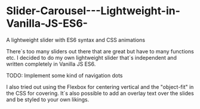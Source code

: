 # Slider-Carousel---Lightweight-in-Vanilla-JS-ES6-
A lightweight slider with ES6 syntax and CSS animations

There´s too many sliders out there that are great but have to many functions etc. 
I decided to do my own lightweight slider that´s independent and written completely in Vanilla JS ES6.

TODO: Implement some kind of navigation dots

I also tried out using the Flexbox for centering vertical and the "object-fit" in the CSS for covering.
It´s also possible to add an overlay text over the slides and be styled to your own likings.
